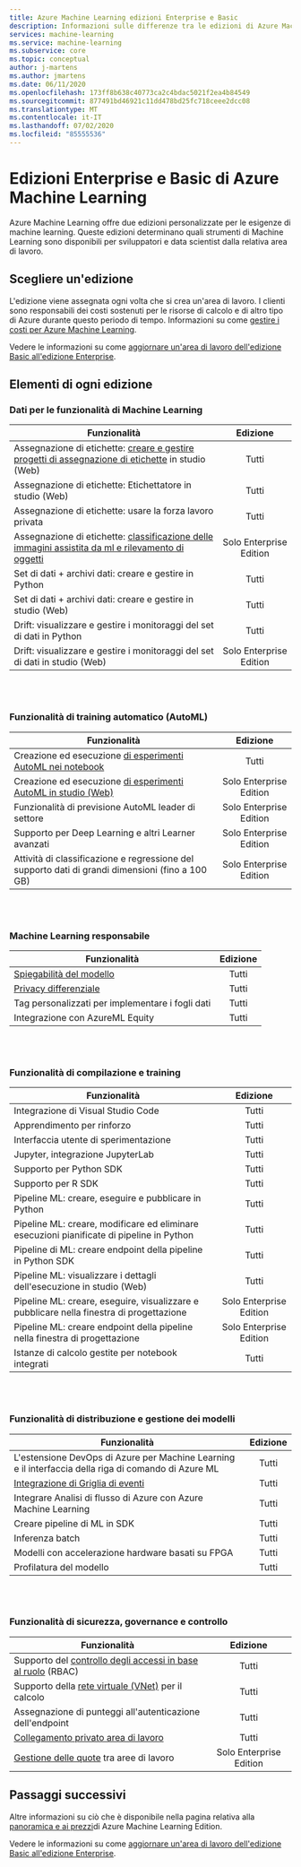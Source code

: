 ```yaml
---
title: Azure Machine Learning edizioni Enterprise e Basic
description: Informazioni sulle differenze tra le edizioni di Azure Machine Learning.
services: machine-learning
ms.service: machine-learning
ms.subservice: core
ms.topic: conceptual
author: j-martens
ms.author: jmartens
ms.date: 06/11/2020
ms.openlocfilehash: 173ff8b638c40773ca2c4bdac5021f2ea4b84549
ms.sourcegitcommit: 877491bd46921c11dd478bd25fc718ceee2dcc08
ms.translationtype: MT
ms.contentlocale: it-IT
ms.lasthandoff: 07/02/2020
ms.locfileid: "85555536"
---
```

# <a name="enterprise-and-basic-editions-of-azure-machine-learning"></a>Edizioni Enterprise e Basic di Azure Machine Learning 

Azure Machine Learning offre due edizioni personalizzate per le esigenze di machine learning. Queste edizioni determinano quali strumenti di Machine Learning sono disponibili per sviluppatori e data scientist dalla relativa area di lavoro.

## <a name="choose-an-edition"></a>Scegliere un'edizione

L'edizione viene assegnata ogni volta che si crea un'area di lavoro. I clienti sono responsabili dei costi sostenuti per le risorse di calcolo e di altro tipo di Azure durante questo periodo di tempo. Informazioni su come [gestire i costi per Azure Machine Learning](concept-plan-manage-cost.md).

Vedere le informazioni su come [aggiornare un'area di lavoro dell'edizione Basic all'edizione Enterprise](how-to-manage-workspace.md#upgrade). 

## <a name="whats-in-each-edition"></a>Elementi di ogni edizione

### <a name="data-for-machine-learning-capabilities"></a>Dati per le funzionalità di Machine Learning  

| Funzionalità                     | Edizione                 |
|------------------------------------------------------------------------------------|:-----------:|
| Assegnazione di etichette: [creare e gestire progetti di assegnazione di etichette](tutorial-labeling.md) in studio (Web)                                                | Tutti                     |
| Assegnazione di etichette: Etichettatore in studio (Web)                                    | Tutti                     |
| Assegnazione di etichette: usare la forza lavoro privata                               | Tutti                     |
| Assegnazione di etichette: [classificazione delle immagini assistita da ml e rilevamento di oggetti](how-to-label-images.md)                  | Solo Enterprise Edition |
| Set di dati + archivi dati: creare e gestire in Python                       | Tutti                     |
| Set di dati + archivi dati: creare e gestire in studio (Web)                         | Tutti                     |
| Drift: visualizzare e gestire i monitoraggi del set di dati in Python                           | Tutti                     |
| Drift: visualizzare e gestire i monitoraggi del set di dati in studio (Web)                            | Solo Enterprise Edition |


<br/>
<br/>

### <a name="automated-training-capabilities-automl"></a>Funzionalità di training automatico (AutoML)

| Funzionalità    | Edizione                 |
|------------------------------------------------------------------------------------|:-----------:|
| Creazione ed esecuzione [di esperimenti AutoML nei notebook](how-to-configure-auto-train.md)               | Tutti                     |
| Creazione ed esecuzione [di esperimenti AutoML in studio (Web)](how-to-use-automated-ml-for-ml-models.md)   | Solo Enterprise Edition |
| Funzionalità di previsione AutoML leader di settore             | Solo Enterprise Edition |
| Supporto per Deep Learning e altri Learner avanzati | Solo Enterprise Edition |
| Attività di classificazione e regressione del supporto dati di grandi dimensioni (fino a 100 GB)                     | Solo Enterprise Edition |


<br/>
<br/>

### <a name="responsible-machine-learning"></a>Machine Learning responsabile

| Funzionalità    | Edizione                 |
|------------------------------------------------------------------------------------|:-----------:|
| [Spiegabilità del modello](how-to-machine-learning-interpretability-automl.md)                                              | Tutti                     |
| [Privacy differenziale](how-to-differential-privacy.md)                          | Tutti                     |
| Tag personalizzati per implementare i fogli dati    | Tutti                     |
| Integrazione con AzureML Equity                                      | Tutti                     |

<br/>
<br/>


### <a name="build-and-train-capabilities"></a>Funzionalità di compilazione e training

| Funzionalità    | Edizione                 |
|------------------------------------------------------------------------------------|:-----------:|
| Integrazione di Visual Studio Code                                                     | Tutti                     |
| Apprendimento per rinforzo                                                             | Tutti                     |
| Interfaccia utente di sperimentazione                                                                 | Tutti                     |
| Jupyter, integrazione JupyterLab                                                    | Tutti                     |
| Supporto per Python SDK                                                                 | Tutti                     |
| Supporto per R SDK                                                                      | Tutti                     |
| Pipeline ML: creare, eseguire e pubblicare in Python                           | Tutti                     |
| Pipeline ML: creare, modificare ed eliminare esecuzioni pianificate di pipeline in Python| Tutti                     |
| Pipeline di ML: creare endpoint della pipeline in Python SDK                                   | Tutti                     |
| Pipeline ML: visualizzare i dettagli dell'esecuzione in studio (Web)                                              | Tutti                     |
| Pipeline ML: creare, eseguire, visualizzare e pubblicare nella finestra di progettazione                  | Solo Enterprise Edition |
| Pipeline ML: creare endpoint della pipeline nella finestra di progettazione | Solo Enterprise Edition |
| Istanze di calcolo gestite per notebook integrati                                 | Tutti                     |


<br/>
<br/>

### <a name="deployment-and-model-management-capabilities"></a>Funzionalità di distribuzione e gestione dei modelli

| Funzionalità                            | Edizione                 |
|------------------------------------------------------------------------------------|:-----------:|
| L'estensione DevOps di Azure per Machine Learning e il interfaccia della riga di comando di Azure ML                 | Tutti                     |
| [Integrazione di Griglia di eventi](how-to-use-event-grid.md)                                                             | Tutti                     |
| Integrare Analisi di flusso di Azure con Azure Machine Learning                       | Tutti                     |
| Creare pipeline di ML in SDK                                                         | Tutti                     |
| Inferenza batch                                                                  | Tutti                     |
| Modelli con accelerazione hardware basati su FPGA                                             | Tutti                     |
| Profilatura del modello                                                                    | Tutti                     |

<br/>
<br/>

### <a name="security-governance-and-control-capabilities"></a>Funzionalità di sicurezza, governance e controllo

| Funzionalità     | Edizione                 |
|------------------------------------------------------------------------------------|:-----------:|
| Supporto del [controllo degli accessi in base al ruolo](how-to-assign-roles.md) (RBAC)                                           | Tutti                     |
| Supporto della [rete virtuale (VNet)](how-to-enable-virtual-network.md) per il calcolo                                         | Tutti                     |
| Assegnazione di punteggi all'autenticazione dell'endpoint                                                    | Tutti                     |
| [Collegamento privato area di lavoro](how-to-configure-private-link.md)                                                            | Tutti                     |
| [Gestione delle quote](how-to-manage-quotas.md) tra aree di lavoro                                                 | Solo Enterprise Edition |

## <a name="next-steps"></a>Passaggi successivi

Altre informazioni su ciò che è disponibile nella pagina relativa alla [panoramica e ai prezzi](https://azure.microsoft.com/pricing/details/machine-learning/)di Azure Machine Learning Edition. 

Vedere le informazioni su come [aggiornare un'area di lavoro dell'edizione Basic all'edizione Enterprise](how-to-manage-workspace.md#upgrade). 
